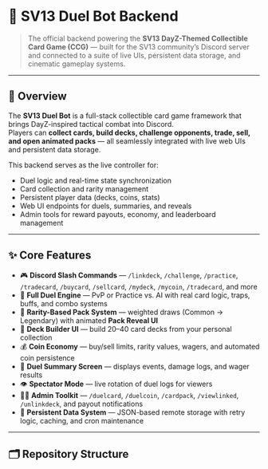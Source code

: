 # 🎴 SV13 Duel Bot Backend

> The official backend powering the **SV13 DayZ-Themed Collectible Card Game (CCG)** — built for the SV13 community’s Discord server and connected to a suite of live UIs, persistent data storage, and cinematic gameplay systems.

---

## 🚀 Overview

The **SV13 Duel Bot** is a full-stack collectible card game framework that brings DayZ-inspired tactical combat into Discord.  
Players can **collect cards, build decks, challenge opponents, trade, sell, and open animated packs** — all seamlessly integrated with live web UIs and persistent data storage.

This backend serves as the live controller for:
- Duel logic and real-time state synchronization  
- Card collection and rarity management  
- Persistent player data (decks, coins, stats)  
- Web UI endpoints for duels, summaries, and reveals  
- Admin tools for reward payouts, economy, and leaderboard management  

---

## ✨ Core Features

- 🎮 **Discord Slash Commands** — `/linkdeck`, `/challenge`, `/practice`, `/tradecard`, `/buycard`, `/sellcard`, `/mydeck`, `/mycoin`, `/tradecard`, and more  
- 🧠 **Full Duel Engine** — PvP or Practice vs. AI with real card logic, traps, buffs, and combo systems  
- 🎴 **Rarity-Based Pack System** — weighted draws (Common → Legendary) with animated **Pack Reveal UI**  
- 🧱 **Deck Builder UI** — build 20–40 card decks from your personal collection  
- 💰 **Coin Economy** — buy/sell limits, rarity values, wagers, and automated coin persistence  
- 🧾 **Duel Summary Screen** — displays events, damage logs, and wager results  
- 👁️ **Spectator Mode** — live rotation of duel logs for viewers  
- 🧑‍💼 **Admin Toolkit** — `/duelcard`, `/duelcoin`, `/cardpack`, `/viewlinked`, `/unlinkdeck`, and payout notifications  
- 🔁 **Persistent Data System** — JSON-based remote storage with retry logic, caching, and cron maintenance  

---

## 🗂️ Repository Structure

